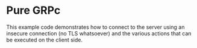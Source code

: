 # Pure GRPc

This example code demonstrates how to connect to the server using an insecure
connection (no TLS whatsoever) and the various actions that can be executed
on the client side.